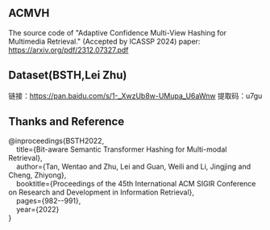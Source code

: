 
## ACMVH
The source code of "Adaptive Confidence Multi-View Hashing for Multimedia Retrieval." (Accepted by ICASSP 2024)
paper: https://arxiv.org/pdf/2312.07327.pdf

## Dataset(BSTH,Lei Zhu)
  链接：https://pan.baidu.com/s/1-_XwzUb8w-UMupa_U6aWnw 提取码：u7gu



## Thanks and Reference
  @inproceedings{BSTH2022,   
  &nbsp;&nbsp;&nbsp;&nbsp;title={Bit-aware Semantic Transformer Hashing for Multi-modal Retrieval},   
  &nbsp;&nbsp;&nbsp;&nbsp;author={Tan, Wentao and Zhu, Lei and Guan, Weili and Li, Jingjing and Cheng, Zhiyong},   
  &nbsp;&nbsp;&nbsp;&nbsp;booktitle={Proceedings of the 45th International ACM SIGIR Conference on Research and Development in Information Retrieval},   
  &nbsp;&nbsp;&nbsp;&nbsp;pages={982--991},   
  &nbsp;&nbsp;&nbsp;&nbsp;year={2022}   
 }
